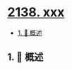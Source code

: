 # [2138. xxx](https://github.com/Tdahuyou/TNotes.leetcode/tree/main/notes/2138.%20xxx)

<!-- region:toc -->

- [1. 📝 概述](#1--概述)

<!-- endregion:toc -->

## 1. 📝 概述
